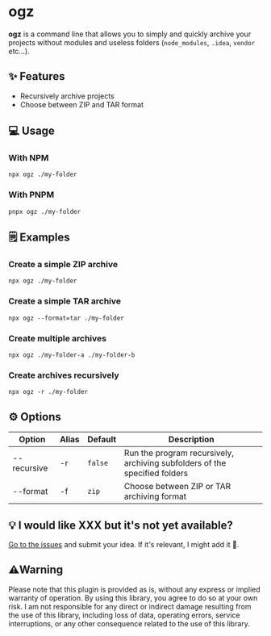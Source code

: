 # ogz

**ogz** is a command line that allows you to simply and quickly archive your projects without modules and useless folders (`node_modules`, `.idea`, `vendor` etc...).

## ✨ Features

- Recursively archive projects
- Choose between ZIP and TAR format

## 💻 Usage

### With NPM

    npx ogz ./my-folder

### With PNPM

    pnpx ogz ./my-folder

## 🗒️ Examples

### Create a simple ZIP archive

`npx ogz ./my-folder`

### Create a simple TAR archive

`npx ogz --format=tar ./my-folder`

### Create multiple archives

`npx ogz ./my-folder-a ./my-folder-b`

### Create archives recursively

`npx ogz -r ./my-folder`

## ⚙️ Options

| Option      | Alias | Default | Description                                                                |
| ----------- | ----- | ------- | -------------------------------------------------------------------------- |
| --recursive | -r    | `false` | Run the program recursively, archiving subfolders of the specified folders |
| --format    | -f    | `zip`   | Choose between ZIP or TAR archiving format                                 |

## 💡 I would like XXX but it's not yet available?

[Go to the issues](https://github.com/Treast/ogz/issues) and submit your idea. If it's relevant, I might add it 🫶.

## ⚠️Warning

Please note that this plugin is provided as is, without any express or implied warranty of operation. By using this library, you agree to do so at your own risk. I am not responsible for any direct or indirect damage resulting from the use of this library, including loss of data, operating errors, service interruptions, or any other consequence related to the use of this library.
